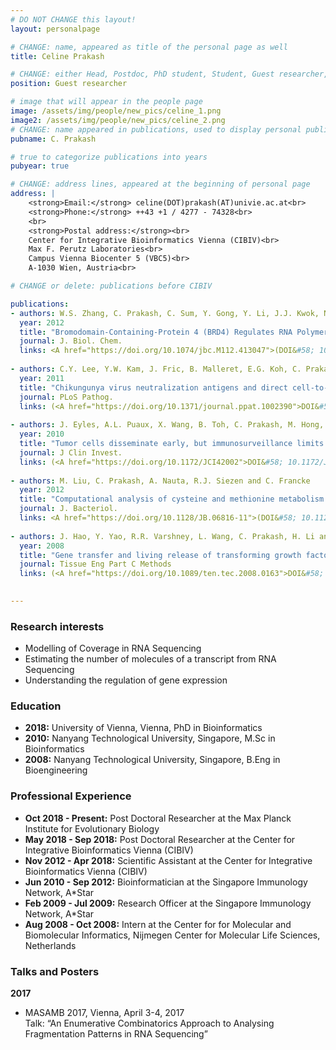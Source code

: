 ```yaml
---
# DO NOT CHANGE this layout!
layout: personalpage

# CHANGE: name, appeared as title of the personal page as well
title: Celine Prakash

# CHANGE: either Head, Postdoc, PhD student, Student, Guest researcher, System administrator, or Secretery
position: Guest researcher

# image that will appear in the people page
image: /assets/img/people/new_pics/celine_1.png
image2: /assets/img/people/new_pics/celine_2.png
# CHANGE: name appeared in publications, used to display personal publications
pubname: C. Prakash

# true to categorize publications into years
pubyear: true

# CHANGE: address lines, appeared at the beginning of personal page
address: |
    <strong>Email:</strong> celine(DOT)prakash(AT)univie.ac.at<br>
    <strong>Phone:</strong> ++43 +1 / 4277 - 74328<br>
    <br>
    <strong>Postal address:</strong><br>
    Center for Integrative Bioinformatics Vienna (CIBIV)<br>
    Max F. Perutz Laboratories<br>
    Campus Vienna Biocenter 5 (VBC5)<br>
    A-1030 Wien, Austria<br>

# CHANGE or delete: publications before CIBIV

publications:
- authors: W.S. Zhang, C. Prakash, C. Sum, Y. Gong, Y. Li, J.J. Kwok, N. Thiessen, S. Petterson, S.J. Jones, S. Knapp, H. Yang and K.C. Chin
  year: 2012
  title: "Bromodomain-Containing-Protein 4 (BRD4) Regulates RNA Polymerase II Serine 2 Phosphorylation in Human CD4+ T Cells." 
  journal: J. Biol. Chem.
  links: <A href="https://doi.org/10.1074/jbc.M112.413047">(DOI&#58; 10.1074/jbc.M112.413047)</A>
    
- authors: C.Y. Lee, Y.W. Kam, J. Fric, B. Malleret, E.G. Koh, C. Prakash, W. Huang, W.W. Lee, C. Lin, R.T Lin, L. Renia, C.I. Wang, L.F. Ng and L. Warter
  year: 2011
  title: "Chikungunya virus neutralization antigens and direct cell-to-cell transmission are revealed by human antibody-escape mutants."
  journal: PLoS Pathog.
  links: (<A href="https://doi.org/10.1371/journal.ppat.1002390">DOI&#58; 10.1371/journal.ppat.1002390</A>)
    
- authors: J. Eyles, A.L. Puaux, X. Wang, B. Toh, C. Prakash, M. Hong, T.G. Tan, L. Zheng, L.C. Ong, Y. Jin, M. Kato, A. Prévost-Blondel, P. Chow, H. Yang and J.P. Abastado
  year: 2010
  title: "Tumor cells disseminate early, but immunosurveillance limits metastatic outgrowth, in a mouse model of melanoma."
  journal: J Clin Invest.
  links: (<A href="https://doi.org/10.1172/JCI42002">DOI&#58; 10.1172/JCI42002</A>)
    
- authors: M. Liu, C. Prakash, A. Nauta, R.J. Siezen and C. Francke
  year: 2012
  title: "Computational analysis of cysteine and methionine metabolism and its regulation in dairy starter and related bacteria."
  journal: J. Bacteriol.
  links: <A href="https://doi.org/10.1128/JB.06816-11">(DOI&#58; 10.1128/JB.06816-11)</A>
    
- authors: J. Hao, Y. Yao, R.R. Varshney, L. Wang, C. Prakash, H. Li and D.A. Wang
  year: 2008
  title: "Gene transfer and living release of transforming growth factor-beta3 for cartilage tissue engineering applications."
  journal: Tissue Eng Part C Methods
  links: (<A href="https://doi.org/10.1089/ten.tec.2008.0163">DOI&#58; 10.1089/ten.tec.2008.0163</A>)
   

---
```


### Research interests
<div class="hline"></div>

* Modelling of Coverage in RNA Sequencing
* Estimating the number of molecules of a transcript from RNA Sequencing
* Understanding the regulation of gene expression

### Education
<div class="hline"></div>

* __2018:__ University of Vienna, Vienna, PhD in Bioinformatics
* __2010:__ Nanyang Technological University, Singapore, M.Sc in Bioinformatics
* __2008:__ Nanyang Technological University, Singapore, B.Eng in Bioengineering


### Professional Experience
<div class="hline"></div>

* __Oct 2018 - Present:__ Post Doctoral Researcher at the Max Planck Institute for Evolutionary Biology
* __May 2018 - Sep 2018:__ Post Doctoral Researcher at the Center for Integrative Bioinformatics Vienna (CIBIV)
* __Nov 2012 - Apr 2018:__ Scientific Assistant at the Center for Integrative Bioinformatics Vienna (CIBIV)
* __Jun 2010 - Sep 2012:__ Bioinformatician at the Singapore Immunology Network, A*Star
* __Feb 2009 - Jul 2009:__ Research Officer at the Singapore Immunology Network, A*Star
* __Aug 2008 - Oct 2008:__ Intern at the Center for for Molecular and Biomolecular Informatics, Nijmegen Center for Molecular Life Sciences, Netherlands


### Talks and Posters
<div class="hline"></div>

__2017__
* MASAMB 2017, Vienna, April 3-4, 2017<br>
Talk: “An Enumerative Combinatorics Approach to Analysing Fragmentation Patterns in RNA Sequencing”


